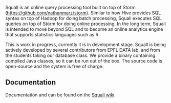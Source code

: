 Squall is an online query processing tool built on top of Storm (https://github.com/nathanmarz/storm). Similar to how Hive provides SQL syntax on top of Hadoop for doing batch processing, Squall executes SQL queries on top of Storm for doing online processing. In the long term, Squall is intended to move beyond SQL and to become an online analytics engine that supports statistics languages such as R.

This is work in progress, currently it is in development stage. Squall is being actively developed by several contributors from EPFL DATA lab, and from the students taking our database class. We provide a binary containing compiled Java classes, so it can be run out of the box. The source code is open-source and the system is free of charge.

## Documentation

Documentation and can be found on the [Squall wiki](http://github.com/epfldata/squall/wiki).